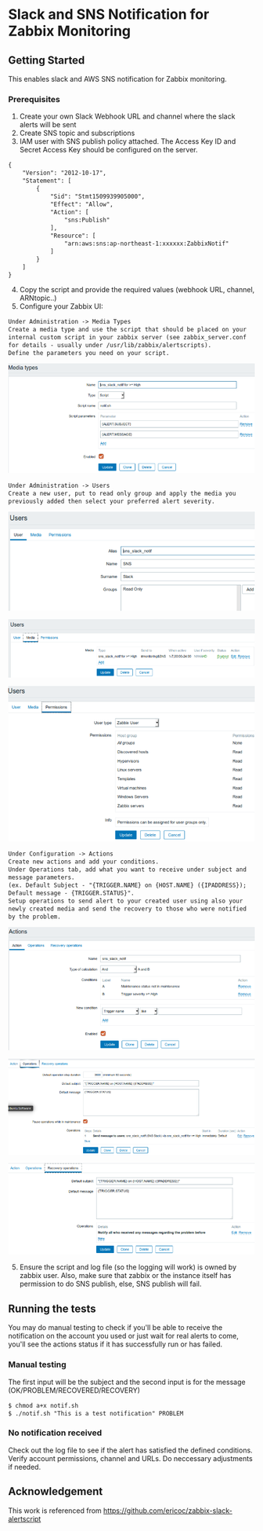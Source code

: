 # Slack and SNS Notification for Zabbix Monitoring

## Getting Started
This enables slack and AWS SNS notification for Zabbix monitoring.

### Prerequisites
1. Create your own Slack Webhook URL and channel where the slack alerts will be sent
2. Create SNS topic and subscriptions
3. IAM user with SNS publish policy attached. The Access Key ID and Secret Access Key should be configured on the server.
```
{
    "Version": "2012-10-17",
    "Statement": [
        {
            "Sid": "Stmt1509939905000",
            "Effect": "Allow",
            "Action": [
                "sns:Publish"
            ],
            "Resource": [
                "arn:aws:sns:ap-northeast-1:xxxxxx:ZabbixNotif"
            ]
        }
    ]
}
```
4. Copy the script and provide the required values (webhook URL, channel, ARNtopic..)
5. Configure your Zabbix UI:
```
Under Administration -> Media Types
Create a media type and use the script that should be placed on your internal custom script in your zabbix server (see zabbix_server.conf for details - usually under /usr/lib/zabbix/alertscripts). 
Define the parameters you need on your script.
```

![alt tag](https://github.com/jjcpagtakhan/slack_sns_zabbix/blob/master/img/1-zabbix-mediatype.png)

```
Under Administration -> Users
Create a new user, put to read only group and apply the media you previously added then select your preferred alert severity.
```

![alt tag](https://github.com/jjcpagtakhan/slack_sns_zabbix/blob/master/img/2-zabbix-user.png)

![alt tag](https://github.com/jjcpagtakhan/slack_sns_zabbix/blob/master/img/3-zabbix-media.png)

![alt tag](https://github.com/jjcpagtakhan/slack_sns_zabbix/blob/master/img/4-zabbix-permission.png)

```
Under Configuration -> Actions
Create new actions and add your conditions. 
Under Operations tab, add what you want to receive under subject and message parameters.
(ex. Default Subject - "{TRIGGER.NAME} on {HOST.NAME} ({IPADDRESS}); Default message - {TRIGGER.STATUS}".
Setup operations to send alert to your created user using also your newly created media and send the recovery to those who were notified by the problem.
```

![alt tag](https://github.com/jjcpagtakhan/slack_sns_zabbix/blob/master/img/5-zabbix-action.png)

![alt tag](https://github.com/jjcpagtakhan/slack_sns_zabbix/blob/master/img/6-zabbix-ops.png)

![alt tag](https://github.com/jjcpagtakhan/slack_sns_zabbix/blob/master/img/7-zabbix-rec.png)

5. Ensure the script and log file (so the logging will work) is owned by zabbix user. Also, make sure that zabbix or the instance itself has permission to do SNS publish, else, SNS publish will fail.

## Running the tests 
You may do manual testing to check if you'll be able to receive the notification on the account you used or just wait for real alerts to come, you'll see the actions status if it has successfully run or has failed.

### Manual testing
The first input will be the subject and the second input is for the message (OK/PROBLEM/RECOVERED/RECOVERY)
``` 
$ chmod a+x notif.sh
$ ./notif.sh "This is a test notification" PROBLEM
```

### No notification received
Check out the log file to see if the alert has satisfied the defined conditions. Verify account permissions, channel and URLs. Do neccessary adjustments if needed.

## Acknowledgement
This work is referenced from https://github.com/ericoc/zabbix-slack-alertscript
